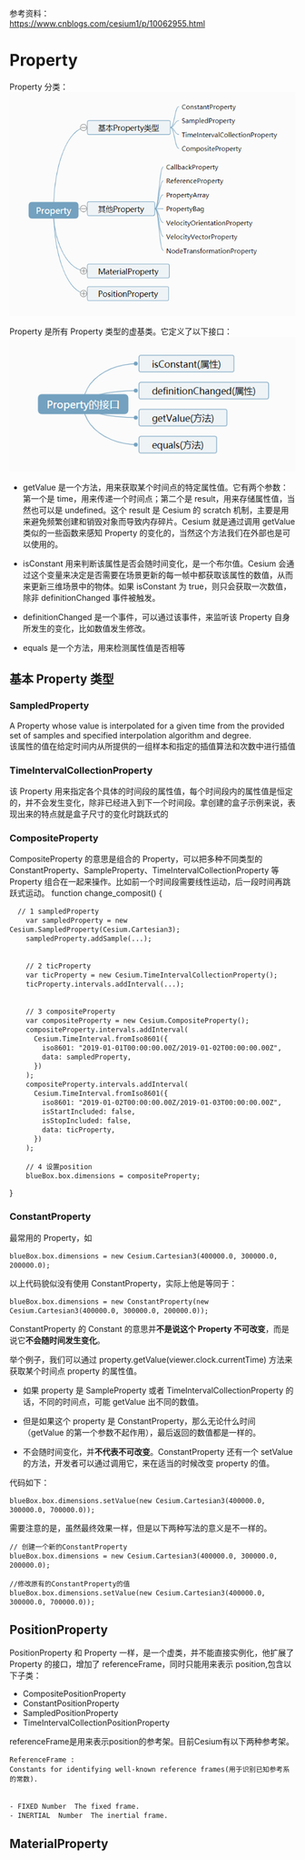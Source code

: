 参考资料：  
https://www.cnblogs.com/cesium1/p/10062955.html

# Property

Property 分类：
![Property](./property.png)

Property 是所有 Property 类型的虚基类。它定义了以下接口：
![Property接口](./property接口.png)

- getValue 是一个方法，用来获取某个时间点的特定属性值。它有两个参数：第一个是 time，用来传递一个时间点；第二个是 result，用来存储属性值，当然也可以是 undefined。这个 result 是 Cesium 的 scratch 机制，主要是用来避免频繁创建和销毁对象而导致内存碎片。Cesium 就是通过调用 getValue 类似的一些函数来感知 Property 的变化的，当然这个方法我们在外部也是可以使用的。

- isConstant 用来判断该属性是否会随时间变化，是一个布尔值。Cesium 会通过这个变量来决定是否需要在场景更新的每一帧中都获取该属性的数值，从而来更新三维场景中的物体。如果 isConstant 为 true，则只会获取一次数值，除非 definitionChanged 事件被触发。

- definitionChanged 是一个事件，可以通过该事件，来监听该 Property 自身所发生的变化，比如数值发生修改。

- equals 是一个方法，用来检测属性值是否相等

## 基本 Property 类型

### SampledProperty

A Property whose value is interpolated for a given time from the provided set of samples and specified interpolation algorithm and degree.  
该属性的值在给定时间内从所提供的一组样本和指定的插值算法和次数中进行插值

### TimeIntervalCollectionProperty

该 Property 用来指定各个具体的时间段的属性值，每个时间段内的属性值是恒定的，并不会发生变化，除非已经进入到下一个时间段。拿创建的盒子示例来说，表现出来的特点就是盒子尺寸的变化时跳跃式的

### CompositeProperty

CompositeProperty 的意思是组合的 Property，可以把多种不同类型的 ConstantProperty、SampleProperty、TimeIntervalCollectionProperty 等 Property 组合在一起来操作。比如前一个时间段需要线性运动，后一段时间再跳跃式运动。
function change_composit() {

      // 1 sampledProperty
        var sampledProperty = new Cesium.SampledProperty(Cesium.Cartesian3);
        sampledProperty.addSample(...);


        // 2 ticProperty
        var ticProperty = new Cesium.TimeIntervalCollectionProperty();
        ticProperty.intervals.addInterval(...);


        // 3 compositeProperty
        var compositeProperty = new Cesium.CompositeProperty();
        compositeProperty.intervals.addInterval(
          Cesium.TimeInterval.fromIso8601({
            iso8601: "2019-01-01T00:00:00.00Z/2019-01-02T00:00:00.00Z",
            data: sampledProperty,
          })
        );
        compositeProperty.intervals.addInterval(
          Cesium.TimeInterval.fromIso8601({
            iso8601: "2019-01-02T00:00:00.00Z/2019-01-03T00:00:00.00Z",
            isStartIncluded: false,
            isStopIncluded: false,
            data: ticProperty,
          })
        );

        // 4 设置position
        blueBox.box.dimensions = compositeProperty;

}

### ConstantProperty

最常用的 Property，如

```
blueBox.box.dimensions = new Cesium.Cartesian3(400000.0, 300000.0, 200000.0);
```

以上代码貌似没有使用 ConstantProperty，实际上他是等同于：

```
blueBox.box.dimensions = new ConstantProperty(new Cesium.Cartesian3(400000.0, 300000.0, 200000.0));
```

ConstantProperty 的 Constant 的意思并**不是说这个 Property 不可改变**，而是说它**不会随时间发生变化**。

举个例子，我们可以通过 property.getValue(viewer.clock.currentTime) 方法来获取某个时间点 property 的属性值。

- 如果 property 是 SampleProperty 或者 TimeIntervalCollectionProperty 的话，不同的时间点，可能 getValue 出不同的数值。
- 但是如果这个 property 是 ConstantProperty，那么无论什么时间（getValue 的第一个参数不起作用），最后返回的数值都是一样的。

- 不会随时间变化，并**不代表不可改变**。ConstantProperty 还有一个 setValue 的方法，开发者可以通过调用它，来在适当的时候改变 property 的值。

代码如下：

```
blueBox.box.dimensions.setValue(new Cesium.Cartesian3(400000.0, 300000.0, 700000.0));
```

需要注意的是，虽然最终效果一样，但是以下两种写法的意义是不一样的。

```
// 创建一个新的ConstantProperty
blueBox.box.dimensions = new Cesium.Cartesian3(400000.0, 300000.0, 200000.0);

//修改原有的ConstantProperty的值
blueBox.box.dimensions.setValue(new Cesium.Cartesian3(400000.0, 300000.0, 700000.0));
```

## PositionProperty

PositionProperty 和 Property 一样，是一个虚类，并不能直接实例化，他扩展了 Property 的接口，增加了 referenceFrame，同时只能用来表示 position,包含以下子类：

- CompositePositionProperty
- ConstantPositionProperty
- SampledPositionProperty
- TimeIntervalCollectionPositionProperty

referenceFrame是用来表示position的参考架。目前Cesium有以下两种参考架。

```
ReferenceFrame :  
Constants for identifying well-known reference frames(用于识别已知参考系的常数).
 
 
- FIXED	Number	The fixed frame.
- INERTIAL	Number	The inertial frame.
```



## MaterialProperty